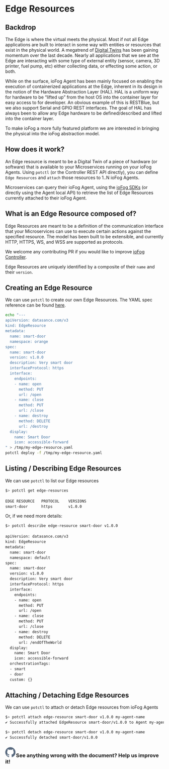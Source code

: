 # Edge Resources

## Backdrop

The Edge is where the virtual meets the physical. Most if not all Edge applications are built to interact in some way
with entities or resources that exist in the physical world. A megatrend of
[Digital Twins](https://digitaltransformationtrends.com/2019/09/15/what-are-digital-twins/) has been gaining momentum
over the last decade. Nearly all applications that we see at the Edge are interacting with some type of external entity
(sensor, camera, 3D printer, fuel pump, etc) either collecting data, or effecting some action, or both.

While on the surface, ioFog Agent has been mainly focused on enabling the execution of containerized applications at
the Edge, inherent in its design in the notion of the Hardware Abstraction Layer (HAL). HAL is a uniform way for
hardware to be “lifted up” from the host OS into the container layer for easy access to for developer. An obvious
example of this is RESTBlue, but we also support Serial and GPIO REST interfaces. The goal of HAL has always been to
allow any Edge hardware to be defined/described and lifted into the container layer.

To make ioFog a more fully featured platform we are interested in bringing the physical into the ioFog abstraction model.

## How does it work?

An Edge resource is meant to be a Digital Twin of a piece of hardware (or software) that is available to your
Microservices running on your ioFog Agents. Using `potctl` (or the Controller REST API directly), you can define
`Edge Resources` and `attach` those resources
to 1..N ioFog Agents.

Microservices can query their ioFog Agent, using the [ioFog SDKs](../developing-microservices/sdk)
(or directly using the Agent local API) to retrieve the list of Edge Resources currently attached to their ioFog Agent.

## What is an Edge Resource composed of?

Edge Resources are meant to be a definition of the communication interface that your Microservices can use to execute
certain actions against the specified resource. The model has been built to be extensible, and currently HTTP, HTTPS,
WS, and WSS are supported as protocols.

We welcome any contributing PR if you would like to improve [ioFog Controller](https://github.com/eclipse-iofog/Controller).

Edge Resources are uniquely identified by a composite of their `name` and their `version`.

## Creating an Edge Resource

We can use `potctl` to create our own Edge Resources. The YAML spec reference can be found
[here](../reference-potctl/reference-edge-resources).

```bash
echo "---
apiVersion: datasance.com/v3
kind: EdgeResource
metadata:
  name: smart-door
  namespace: orange
spec:
  name: smart-door
  version: v1.0.0
  description: Very smart door
  interfaceProtocol: https
  interface:
    endpoints:
    - name: open
      method: PUT
      url: /open
    - name: close
      method: PUT
      url: /close
    - name: destroy
      method: DELETE
      url: /destroy
  display:
    name: Smart Door
    icon: accessible-forward
" > /tmp/my-edge-resource.yaml
potctl deploy -f /tmp/my-edge-resource.yaml
```

## Listing / Describing Edge Resources

We can use `potctl` to list our Edge resources

```bash
$> potctl get edge-resources

EDGE RESOURCE   PROTOCOL    VERSIONS
smart-door      https       v1.0.0
```

Or, if we need more details:

```bash
$> potctl describe edge-resource smart-door v1.0.0

apiVersion: datasance.com/v3
kind: EdgeResource
metadata:
  name: smart-door
  namespace: default
spec:
  name: smart-door
  version: v1.0.0
  description: Very smart door
  interfaceProtocol: https
  interface:
    endpoints:
    - name: open
      method: PUT
      url: /open
    - name: close
      method: PUT
      url: /close
    - name: destroy
      method: DELETE
      url: /endOfTheWorld
  display:
    name: Smart Door
    icon: accessible-forward
  orchestrationTags:
  - smart
  - door
  custom: {}
```

## Attaching / Detaching Edge Resources

We can use `potctl` to attach or detach Edge resources from ioFog Agents

```bash
$> potctl attach edge-resource smart-door v1.0.0 my-agent-name
✔ Successfully attached EdgeResource smart-door/v1.0.0 to Agent my-agent-name
```

```bash
$> potctl detach edge-resource smart-door v1.0.0 my-agent-name
✔ Successfully detached smart-door/v1.0.0
```

<aside class="notifications contribute">
  <h3><img src="/static/images/icos/ico-github.svg" alt="" />See anything wrong with the document? Help us improve it!</h3>
  <a href="https://github.com/eclipse-iofog/iofog.org/edit/develop/content/docs/3.0/agent-management/edge-resources.md"
    target="_blank">
    
  </a>
</aside>
